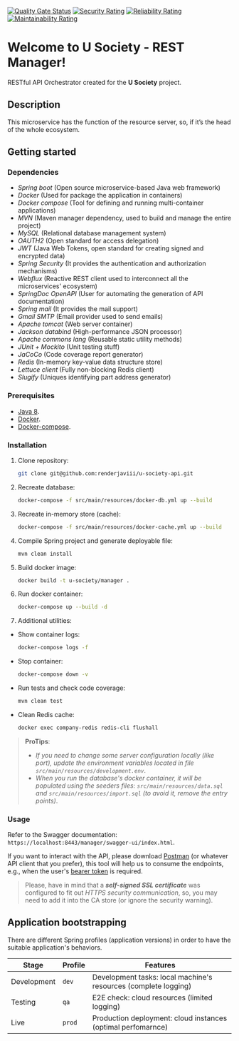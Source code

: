 [![Quality Gate Status](https://sonarcloud.io/api/project_badges/measure?project=u-society%3Amanager&metric=alert_status)](https://sonarcloud.io/dashboard?id=u-society%3Amanager)
[![Security Rating](https://sonarcloud.io/api/project_badges/measure?project=u-society%3Amanager&metric=security_rating)](https://sonarcloud.io/dashboard?id=u-society%3Amanager)
[![Reliability Rating](https://sonarcloud.io/api/project_badges/measure?project=u-society%3Amanager&metric=reliability_rating)](https://sonarcloud.io/dashboard?id=u-society%3Amanager)
[![Maintainability Rating](https://sonarcloud.io/api/project_badges/measure?project=u-society%3Amanager&metric=sqale_rating)](https://sonarcloud.io/dashboard?id=u-society%3Amanager)

# Welcome to U Society - REST Manager!

RESTful API Orchestrator created for the **U Society** project.

## Description
This microservice has the function of the resource server, so, if it’s the head of the whole ecosystem.

## Getting started

### Dependencies
- _Spring boot_ (Open source microservice-based Java web framework)  
- _Docker_ (Used for package the application in containers)  
- _Docker compose_ (Tool for defining and running multi-container applications)  
- _MVN_ (Maven manager dependency, used to build and manage the entire project)  
- _MySQL_ (Relational database management system)  
- _OAUTH2_ (Open standard for access delegation)  
- _JWT_ (Java Web Tokens, open standard for creating signed and encrypted data)  
- _Spring Security_ (It provides the authentication and authorization mechanisms)  
- _Webflux_ (Reactive REST client used to interconnect all the microservices' ecosystem)  
- _SpringDoc OpenAPI_ (User for automating the generation of API documentation)  
- _Spring mail_ (It provides the mail support)  
- _Gmail SMTP_ (Email provider used to send emails)  
- _Apache tomcat_ (Web server container)  
- _Jackson databind_ (High-performance JSON processor)  
- _Apache commons lang_ (Reusable static utility methods)  
- _JUnit + Mockito_ (Unit testing stuff)  
- _JaCoCo_ (Code coverage report generator)  
- _Redis_ (In-memory key-value data structure store)  
- _Lettuce client_ (Fully non-blocking Redis client)  
- _Slugify_ (Uniques identifying part address generator)

### Prerequisites
- [Java 8](https://docs.oracle.com/javase/8/docs/technotes/guides/install/install_overview.html).
- [Docker](https://docs.docker.com/get-docker/).
- [Docker-compose](https://docs.docker.com/compose/install/).


### Installation

1. Clone repository:
	```sh
	git clone git@github.com:renderjaviii/u-society-api.git
	```
2. Recreate database:
	```sh
	docker-compose -f src/main/resources/docker-db.yml up --build
	```
3. Recreate in-memory store (cache):   
	```sh  
	docker-compose -f src/main/resources/docker-cache.yml up --build
	```  
4. Compile Spring project and generate deployable file:  
	```sh  
	mvn clean install
	```  
5. Build docker image:  
	```sh  
	docker build -t u-society/manager .
	```  
6. Run docker container:  
	```sh  
	docker-compose up --build -d
	```  
7. Additional utilities:

- Show container logs:  
	```sh  
	docker-compose logs -f
	```  
- Stop container:  
	```sh  
	docker-compose down -v
	```  
- Run tests and check code coverage:  
	```sh  
	mvn clean test
	```  
- Clean Redis cache:  
	```sh  
	docker exec company-redis redis-cli flushall
	```
	
> **ProTips**: 
> - _If you need to change some server configuration locally (like port), update the environment variables located in file  `src/main/resources/development.env`_.
> - _When you run the database's docker container, it will be populated using the seeders files:  `src/main/resources/data.sql`  and  `src/main/resources/import.sql`  (to avoid it, remove the entry points)_.

### Usage
Refer to the Swagger documentation: `https://localhost:8443/manager/swagger-ui/index.html`.
 
If you want to interact with the API, please download [Postman](https://www.postman.com/) (or whatever API client that you prefer), this tool will help us to consume the endpoints, e.g., when the user's [bearer token](https://datatracker.ietf.org/doc/html/rfc6750) is required.

> Please, have in mind that a _**self-signed SSL certificate**_ was configured to fit out _HTTPS security communication_, so, you may need to add it into the CA store (or ignore the security warning).

## Application bootstrapping

There are different Spring profiles (application versions) in order to have the suitable application's behaviors.

|Stage           |Profile                        |Features                                             |
|----------------|-------------------------------|-----------------------------------------------------|
|Development     |`dev`                          |Development tasks: local machine's resources (complete logging)|
|Testing         |`qa`                           |E2E check: cloud resources (limited logging)|
|Live            |`prod`                         |Production deployment: cloud instances (optimal perfomarnce)|
